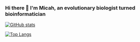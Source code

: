 ### Hi there 👋 I'm Micah, an evolutionary biologist turned bioinformatician

<!--
**micahpf/micahpf** is a ✨ _special_ ✨ repository because its `README.md` (this file) appears on your GitHub profile.

Here are some ideas to get you started:

- 🔭 I’m currently working on ...
- 🌱 I’m currently learning ...
- 👯 I’m looking to collaborate on ...
- 🤔 I’m looking for help with ...
- 💬 Ask me about ...
- 📫 How to reach me: ...
- 😄 Pronouns: ...
- ⚡ Fun fact: ...
-->

[![GitHub stats](https://github-readme-stats-git-masterorgs-github-readme-stats-team.vercel.app/api?username=micahpf&include_orgs=true)](https://github.com/micahpf/github-readme-stats)

[![Top Langs](https://github-readme-stats-git-masterorgs-github-readme-stats-team.vercel.app/api/top-langs/?username=micahpf&include_orgs=true)](https://github.com/micahpf/github-readme-stats)

